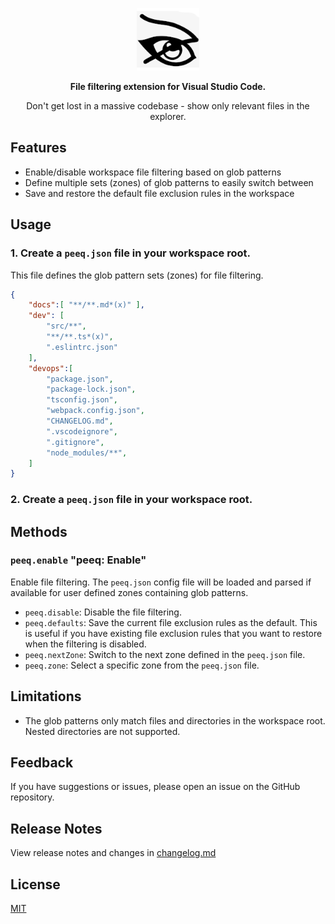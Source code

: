 
<p align="center"><img src="peeq.png" alt="Image" width="100" height="100"></p>

<p align="center"><b>File filtering extension for Visual Studio Code.</b></p>
<p align="center">Don't get lost in a massive codebase - show only relevant files in the explorer.</p>

## Features

- Enable/disable workspace file filtering based on glob patterns
- Define multiple sets (zones) of glob patterns to easily switch between
- Save and restore the default file exclusion rules in the workspace

## Usage

### 1. Create a `peeq.json` file in your workspace root.  
This file defines the glob pattern sets (zones) for file filtering.

```json
{
    "docs":[ "**/**.md*(x)" ],
    "dev": [
        "src/**",
        "**/**.ts*(x)",
        ".eslintrc.json"
    ],
    "devops":[
        "package.json",
        "package-lock.json",
        "tsconfig.json",
        "webpack.config.json",
        "CHANGELOG.md",
        ".vscodeignore",
        ".gitignore",
        "node_modules/**",
    ]
}
```
### 2. Create a `peeq.json` file in your workspace root.  
   


## Methods

### `peeq.enable` "peeq: Enable"
Enable file filtering. The `peeq.json` config file will be loaded and parsed if available for user defined zones
containing glob patterns.
  - `peeq.disable`: Disable the file filtering.
  - `peeq.defaults`: Save the current file exclusion rules as the default. This is useful if you have existing file exclusion rules that you want to restore when the filtering is disabled.
  - `peeq.nextZone`: Switch to the next zone defined in the `peeq.json` file.
  - `peeq.zone`: Select a specific zone from the `peeq.json` file.

## Limitations

- The glob patterns only match files and directories in the workspace root. Nested directories are not supported.

## Feedback

If you have suggestions or issues, please open an issue on the GitHub repository.

## Release Notes

View release notes and changes in [changelog.md](/CHANGELOG.md)

## License

[MIT](/LICENSE)